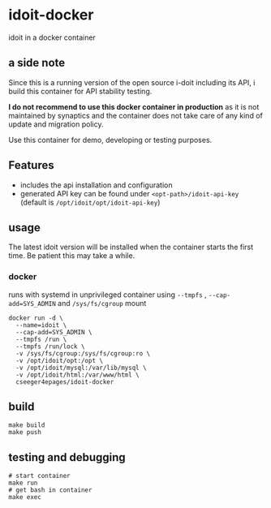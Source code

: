 # idoit-docker

idoit in a docker container

## a side note

Since this is a running version of the open source i-doit including its API, i build this container for API stability testing. 

**I do not recommend to use this docker container in production** as it is not maintained by synaptics and the container does not take care of any kind of update and migration policy. 

Use this container for demo, developing or testing purposes.

## Features
- includes the api installation and configuration
- generated API key can be found under `<opt-path>/idoit-api-key` (default is `/opt/idoit/opt/idoit-api-key`)

## usage

The latest idoit version will be installed when the container starts the first time. Be patient this may take a while.

### docker

runs with systemd in unprivileged container using `--tmpfs` , `--cap-add=SYS_ADMIN` and `/sys/fs/cgroup` mount

```
docker run -d \
  --name=idoit \
  --cap-add=SYS_ADMIN \
  --tmpfs /run \
  --tmpfs /run/lock \
  -v /sys/fs/cgroup:/sys/fs/cgroup:ro \
  -v /opt/idoit/opt:/opt \
  -v /opt/idoit/mysql:/var/lib/mysql \
  -v /opt/idoit/html:/var/www/html \
  cseeger4epages/idoit-docker
```
## build

```
make build
make push
```

## testing and debugging

```
# start container
make run 
# get bash in container
make exec
```
